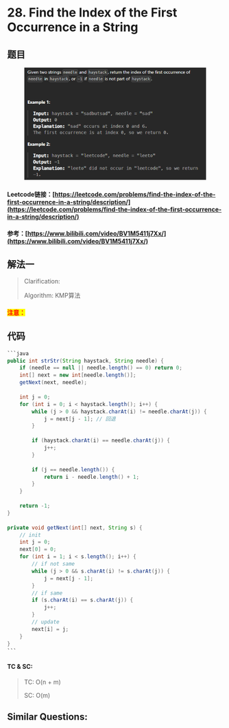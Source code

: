 # 28. Find the Index of the First Occurrence in a String

## 题目

<figure><img src=".gitbook/assets/image (8).png" alt=""><figcaption></figcaption></figure>

#### Leetcode链接：[https://leetcode.com/problems/find-the-index-of-the-first-occurrence-in-a-string/description/](https://leetcode.com/problems/find-the-index-of-the-first-occurrence-in-a-string/description/)

#### 参考：[https://www.bilibili.com/video/BV1M5411j7Xx/](https://www.bilibili.com/video/BV1M5411j7Xx/)

## 解法一

> Clarification:&#x20;
>
> Algorithm: KMP算法

#### <mark style="color:red;">注意：</mark>

## 代码

````java
```java
public int strStr(String haystack, String needle) {
    if (needle == null || needle.length() == 0) return 0;
    int[] next = new int[needle.length()];
    getNext(next, needle);

    int j = 0;
    for (int i = 0; i < haystack.length(); i++) {
        while (j > 0 && haystack.charAt(i) != needle.charAt(j)) {
            j = next[j - 1]; // 回退
        }

        if (haystack.charAt(i) == needle.charAt(j)) {
            j++;
        }

        if (j == needle.length()) {
            return i - needle.length() + 1;
        }
    }

    return -1;
}

private void getNext(int[] next, String s) {
    // init
    int j = 0;
    next[0] = 0;
    for (int i = 1; i < s.length(); i++) {
        // if not same
        while (j > 0 && s.charAt(i) != s.charAt(j)) {
            j = next[j - 1];
        }
        // if same
        if (s.charAt(i) == s.charAt(j)) {
            j++;
        }
        // update
        next[i] = j;
    } 
}
```
````

#### TC & SC:&#x20;

> TC: O(n + m)
>
> SC: O(m)

## **Similar Questions:**&#x20;
